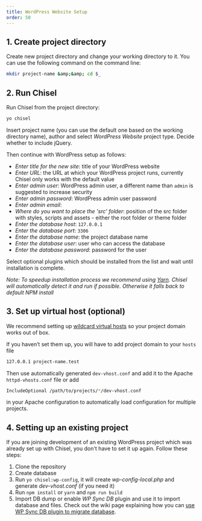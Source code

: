```yaml
---
title: WordPress Website Setup
order: 50
---
```


## 1. Create project directory
Create new project directory and change your working directory to it. You can use the following command on the command line:

```bash
mkdir project-name &amp;&amp; cd $_
```

## 2. Run Chisel
Run Chisel from the project directory:

```bash
yo chisel
```

Insert project name (you can use the default one based on the working directory name), author and select *WordPress Website* project type. Decide whether to include jQuery.

Then continue with WordPress setup as follows:

- *Enter title for the new site*: title of your WordPress website
- *Enter URL*: the URL at which your WordPress project runs, currently Chisel only works with the default value
- *Enter admin user*: WordPress admin user, a different name than `admin` is suggested to increase security
- *Enter admin password*: WordPress admin user password
- *Enter admin email*:
- *Where do you want to place the 'src' folder*: position of the src folder with styles, scripts and assets - either the root folder or theme folder
- *Enter the database host*: `127.0.0.1`
- *Enter the database port*: `3306`
- *Enter the database name*: the project database name
- *Enter the database user*: user who can access the database
- *Enter the database password*: password for the user

Select optional plugins which should be installed from the list and wait until installation is complete.

*Note: To speedup installation process we recommend using [Yarn](https://yarnpkg.com/en/). Chisel will automatically detect it and run if possible. Otherwise it falls back to default NPM install*

## 3. Set up virtual host (optional)
We recommend setting up [wildcard virtual hosts](/docs/installation/wildcard-virtual-hosts/) so your project domain works out of box.

If you haven’t set them up, you will have to add project domain to your `hosts` file

```bash
127.0.0.1 project-name.test
```

Then use automatically generated `dev-vhost.conf` and add it to the Apache `httpd-vhosts.conf` file or add

```bash
IncludeOptional /path/to/projects/*/dev-vhost.conf
```

in your Apache configuration to automatically load configuration for multiple projects.

## 4. Setting up an existing project
If you are joining development of an existing WordPress project which was already set up with Chisel, you don't have to set it up again. Follow these steps:

1. Clone the repository
1. Create database
1. Run `yo chisel:wp-config`, it will create _wp-config-local.php_ and generate _dev-vhost.conf_ (if you need it)
1. Run `npm install` or `yarn` and `npm run build`
1. Import DB dump or enable _WP Sync DB_ plugin and use it to import database and files. Check out the wiki page explaining how you can [use WP Sync DB plugin to migrate database](https://github.com/xfiveco/generator-chisel/wiki/Setting-up-WordPress-projects-at-Getfives).
